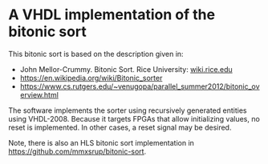 # A VHDL implementation of the bitonic sort

This bitonic sort is based on the description given in:

* John Mellor-Crummy. Bitonic Sort. Rice University: [wiki.rice.edu](https://wiki.rice.edu/confluence/download/attachments/4435861/comp322-s12-lec28-slides-JMC.pdf?version=1&modificationDate=1333163955158)
* https://en.wikipedia.org/wiki/Bitonic_sorter
* https://www.cs.rutgers.edu/~venugopa/parallel_summer2012/bitonic_overview.html

The software implements the sorter using recursively generated entities using VHDL-2008. Because it targets FPGAs that allow initializing values, no reset is implemented. In other cases, a reset signal may be desired.

Note, there is also an HLS bitonic sort implementation in https://github.com/mmxsrup/bitonic-sort.